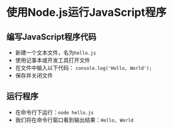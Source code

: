 # 使用Node.js运行JavaScript程序

## 编写JavaScript程序代码

- 新建一个文本文件，名为`hello.js`
- 使用记事本或开发工具打开文件
- 在文件中输入以下代码：
    `console.log('Hello, World');`
- 保存并关闭文件

## 运行程序

- 在命令行下运行：`node hello.js`
- 我们将在命令行窗口看到输出结果：`Hello, World`